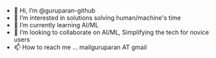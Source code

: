 - 👋 Hi, I’m @guruparan-github
- 👀 I’m interested in solutions solving human/machine's time
- 🌱 I’m currently learning AI/ML
- 💞️ I’m looking to collaborate on AI/ML, Simplifying the tech for novice users
- 📫 How to reach me ... mailguruparan AT gmail


<!---
guruparan-github/guruparan-github is a ✨ special ✨ repository because its `README.md` (this file) appears on your GitHub profile.
You can click the Preview link to take a look at your changes.
- This page is hosted at https://mit-guruparan.s3.amazonaws.com/hello.html
--->
